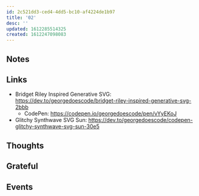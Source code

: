 ```yaml
---
id: 2c521dd3-ced4-4dd5-bc10-af4224de1b97
title: '02'
desc: ''
updated: 1612285514325
created: 1612247098083
---
```


## Notes

## Links

- Bridget Riley Inspired Generative SVG:
  https://dev.to/georgedoescode/bridget-riley-inspired-generative-svg-2bbb
  - CodePen: https://codepen.io/georgedoescode/pen/vYyEKoJ
- Glitchy Synthwave SVG Sun:
  https://dev.to/georgedoescode/codepen-glitchy-synthwave-svg-sun-30e5

## Thoughts

## Grateful

## Events
